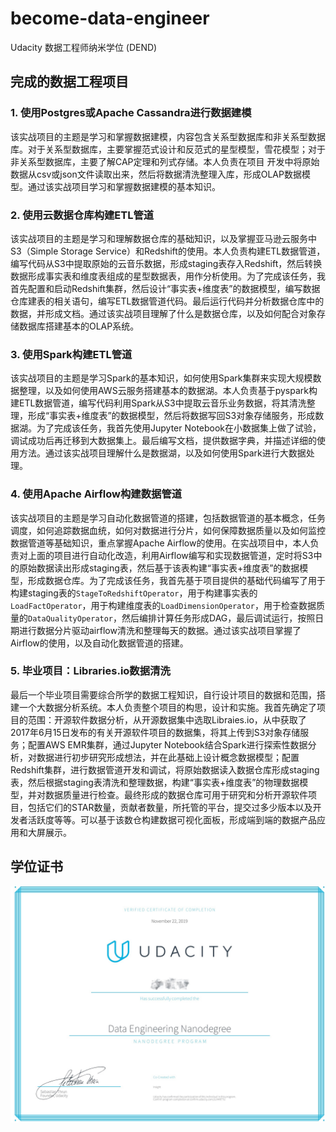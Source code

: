 # become-data-engineer
Udacity 数据工程师纳米学位 (DEND)

## 完成的数据工程项目

### 1. 使用Postgres或Apache Cassandra进行数据建模

该实战项目的主题是学习和掌握数据建模，内容包含关系型数据库和非关系型数据库。对于关系型数据库，主要掌握范式设计和反范式的星型模型，雪花模型；对于非关系型数据库，主要了解CAP定理和列式存储。本人负责在项目 开发中将原始数据从csv或json文件读取出来，然后将数据清洗整理入库，形成OLAP数据模型。通过该实战项目学习和掌握数据建模的基本知识。 

### 2. 使用云数据仓库构建ETL管道

该实战项目的主题是学习和理解数据仓库的基础知识，以及掌握亚马逊云服务中S3（Simple Storage Service）和Redshift的使用。本人负责构建ETL数据管道，编写代码从S3中提取原始的云音乐数据，形成staging表存入Redshift，然后转换数据形成事实表和维度表组成的星型数据表，用作分析使用。为了完成该任务，我首先配置和启动Redshift集群，然后设计“事实表+维度表”的数据模型，编写数据仓库建表的相关语句，编写ETL数据管道代码。最后运行代码并分析数据仓库中的数据，并形成文档。通过该实战项目理解了什么是数据仓库，以及如何配合对象存储数据库搭建基本的OLAP系统。

### 3. 使用Spark构建ETL管道

该实战项目的主题是学习Spark的基本知识，如何使用Spark集群来实现大规模数据整理，以及如何使用AWS云服务搭建基本的数据湖。本人负责基于pyspark构建ETL数据管道，编写代码利用Spark从S3中提取云音乐业务数据，将其清洗整理，形成“事实表+维度表”的数据模型，然后将数据写回S3对象存储服务，形成数据湖。为了完成该任务，我首先使用Jupyter Notebook在小数据集上做了试验，调试成功后再迁移到大数据集上。最后编写文档，提供数据字典，并描述详细的使用方法。通过该实战项目理解什么是数据湖，以及如何使用Spark进行大数据处理。

### 4. 使用Apache Airflow构建数据管道

该实战项目的主题是学习自动化数据管道的搭建，包括数据管道的基本概念，任务调度，如何追踪数据血统，如何对数据进行分片，如何保障数据质量以及如何监控数据管道等基础知识，重点掌握Apache Airflow的使用。在实战项目中，本人负责对上面的项目进行自动化改造，利用Airflow编写和实现数据管道，定时将S3中的原始数据读出形成staging表，然后基于该表构建“事实表+维度表”的数据模型，形成数据仓库。为了完成该任务，我首先基于项目提供的基础代码编写了用于构建staging表的`StageToRedshiftOperator`，用于构建事实表的`LoadFactOperator`，用于构建维度表的`LoadDimensionOperator`，用于检查数据质量的`DataQualityOperator`，然后编排计算任务形成DAG，最后调试运行，按照日期进行数据分片驱动airflow清洗和整理每天的数据。通过该实战项目掌握了Airflow的使用，以及自动化数据管道的搭建。

### 5. 毕业项目：Libraries.io数据清洗

最后一个毕业项目需要综合所学的数据工程知识，自行设计项目的数据和范围，搭建一个大数据分析系统。本人负责整个项目的构思，设计和实施。我首先确定了项目的范围：开源软件数据分析，从开源数据集中选取Libraies.io，从中获取了2017年6月15日发布的有关开源软件项目的数据集，将其上传到S3对象存储服务；配置AWS EMR集群，通过Jupyter Notebook结合Spark进行探索性数据分析，对数据进行初步研究形成想法，并在此基础上设计概念数据模型；配置Redshift集群，进行数据管道开发和调试，将原始数据读入数据仓库形成staging表，然后根据staging表清洗和整理数据，构建“事实表+维度表”的物理数据模型，并对数据质量进行检查。最终形成的数据仓库可用于研究和分析开源软件项目，包括它们的STAR数量，贡献者数量，所托管的平台，提交过多少版本以及开发者活跃度等等。可以基于该数仓构建数据可视化面板，形成端到端的数据产品应用和大屏展示。

## 学位证书

![](./DEND.jpg)

